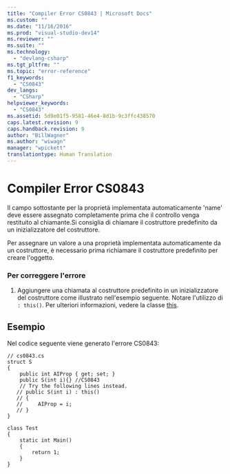 ```yaml
---
title: "Compiler Error CS0843 | Microsoft Docs"
ms.custom: ""
ms.date: "11/16/2016"
ms.prod: "visual-studio-dev14"
ms.reviewer: ""
ms.suite: ""
ms.technology: 
  - "devlang-csharp"
ms.tgt_pltfrm: ""
ms.topic: "error-reference"
f1_keywords: 
  - "CS0843"
dev_langs: 
  - "CSharp"
helpviewer_keywords: 
  - "CS0843"
ms.assetid: 5d9e01f5-9581-46e4-8d1b-9c3ffc438570
caps.latest.revision: 9
caps.handback.revision: 9
author: "BillWagner"
ms.author: "wiwagn"
manager: "wpickett"
translationtype: Human Translation
---
```

# Compiler Error CS0843
Il campo sottostante per la proprietà implementata automaticamente 'name' deve essere assegnato completamente prima che il controllo venga restituito al chiamante.Si consiglia di chiamare il costruttore predefinito da un inizializzatore del costruttore.  
  
 Per assegnare un valore a una proprietà implementata automaticamente da un costruttore, è necessario prima richiamare il costruttore predefinito per creare l'oggetto.  
  
### Per correggere l'errore  
  
1.  Aggiungere una chiamata al costruttore predefinito in un inizializzatore del costruttore come illustrato nell'esempio seguente.  Notare l'utilizzo di `: this()`.  Per ulteriori informazioni, vedere la classe [this](../../../csharp/language-reference/keywords/this.md).  
  
## Esempio  
 Nel codice seguente viene generato l'errore CS0843:  
  
```  
// cs0843.cs  
struct S  
{  
    public int AIProp { get; set; }  
    public S(int i){} //CS0843  
    // Try the following lines instead.  
   // public S(int i) : this()  
   // {  
   //     AIProp = i;  
   // }  
}  
  
class Test  
{  
    static int Main()  
    {  
        return 1;  
    }  
}  
```
